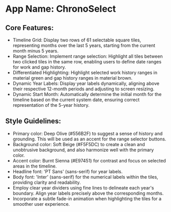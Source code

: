 # **App Name**: ChronoSelect

## Core Features:

- Timeline Grid: Display two rows of 61 selectable square tiles, representing months over the last 5 years, starting from the current month minus 5 years.
- Range Selection: Implement range selection: Highlight all tiles between two clicked tiles in the same row, enabling users to define date ranges for work and gap history.
- Differentiated Highlighting: Highlight selected work history ranges in material green and gap history ranges in material brown.
- Dynamic Year Labels: Display year labels dynamically, aligning above their respective 12-month periods and adjusting to screen resizing.
- Dynamic Start Month: Automatically determine the initial month for the timeline based on the current system date, ensuring correct representation of the 5-year history.

## Style Guidelines:

- Primary color: Deep Olive (#556B2F) to suggest a sense of history and grounding. This will be used as an accent for the range selector buttons.
- Background color: Soft Beige (#F5F5DC) to create a clean and unobtrusive background, and also harmonize well with the primary color.
- Accent color: Burnt Sienna (#E97451) for contrast and focus on selected areas in the timeline.
- Headline font: 'PT Sans' (sans-serif) for year labels.
- Body font: 'Inter' (sans-serif) for the numerical labels within the tiles, providing clarity and readability.
- Employ clear year dividers using fine lines to delineate each year's boundary. Align year labels precisely above the corresponding months.
- Incorporate a subtle fade-in animation when highlighting the tiles for a smoother user experience.